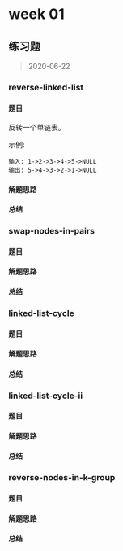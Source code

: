 # week 01

## 练习题

> 2020-06-22

### reverse-linked-list

#### 题目

反转一个单链表。

示例:
```
输入: 1->2->3->4->5->NULL
输出: 5->4->3->2->1->NULL
```

#### 解题思路

#### 总结

### swap-nodes-in-pairs

#### 题目

#### 解题思路

#### 总结

### linked-list-cycle

#### 题目

#### 解题思路

#### 总结

### linked-list-cycle-ii

#### 题目

#### 解题思路

#### 总结

### reverse-nodes-in-k-group

#### 题目

#### 解题思路

#### 总结

